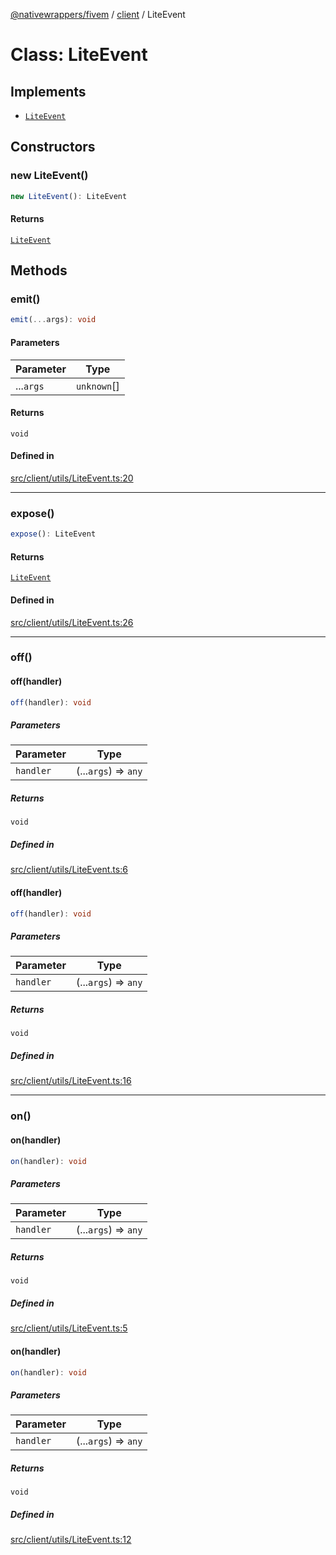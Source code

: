 [@nativewrappers/fivem](../../README.md) / [client](../README.md) / LiteEvent

# Class: LiteEvent

## Implements

- [`LiteEvent`](LiteEvent.md)

## Constructors

### new LiteEvent()

```ts
new LiteEvent(): LiteEvent
```

#### Returns

[`LiteEvent`](LiteEvent.md)

## Methods

### emit()

```ts
emit(...args): void
```

#### Parameters

| Parameter | Type |
| ------ | ------ |
| ...`args` | `unknown`[] |

#### Returns

`void`

#### Defined in

[src/client/utils/LiteEvent.ts:20](https://github.com/nativewrappers/fivem/blob/6b247f1270087bcd3ee455389e3e7f1c86c9b619/src/client/utils/LiteEvent.ts#L20)

***

### expose()

```ts
expose(): LiteEvent
```

#### Returns

[`LiteEvent`](LiteEvent.md)

#### Defined in

[src/client/utils/LiteEvent.ts:26](https://github.com/nativewrappers/fivem/blob/6b247f1270087bcd3ee455389e3e7f1c86c9b619/src/client/utils/LiteEvent.ts#L26)

***

### off()

#### off(handler)

```ts
off(handler): void
```

##### Parameters

| Parameter | Type |
| ------ | ------ |
| `handler` | (...`args`) => `any` |

##### Returns

`void`

##### Defined in

[src/client/utils/LiteEvent.ts:6](https://github.com/nativewrappers/fivem/blob/6b247f1270087bcd3ee455389e3e7f1c86c9b619/src/client/utils/LiteEvent.ts#L6)

#### off(handler)

```ts
off(handler): void
```

##### Parameters

| Parameter | Type |
| ------ | ------ |
| `handler` | (...`args`) => `any` |

##### Returns

`void`

##### Defined in

[src/client/utils/LiteEvent.ts:16](https://github.com/nativewrappers/fivem/blob/6b247f1270087bcd3ee455389e3e7f1c86c9b619/src/client/utils/LiteEvent.ts#L16)

***

### on()

#### on(handler)

```ts
on(handler): void
```

##### Parameters

| Parameter | Type |
| ------ | ------ |
| `handler` | (...`args`) => `any` |

##### Returns

`void`

##### Defined in

[src/client/utils/LiteEvent.ts:5](https://github.com/nativewrappers/fivem/blob/6b247f1270087bcd3ee455389e3e7f1c86c9b619/src/client/utils/LiteEvent.ts#L5)

#### on(handler)

```ts
on(handler): void
```

##### Parameters

| Parameter | Type |
| ------ | ------ |
| `handler` | (...`args`) => `any` |

##### Returns

`void`

##### Defined in

[src/client/utils/LiteEvent.ts:12](https://github.com/nativewrappers/fivem/blob/6b247f1270087bcd3ee455389e3e7f1c86c9b619/src/client/utils/LiteEvent.ts#L12)
